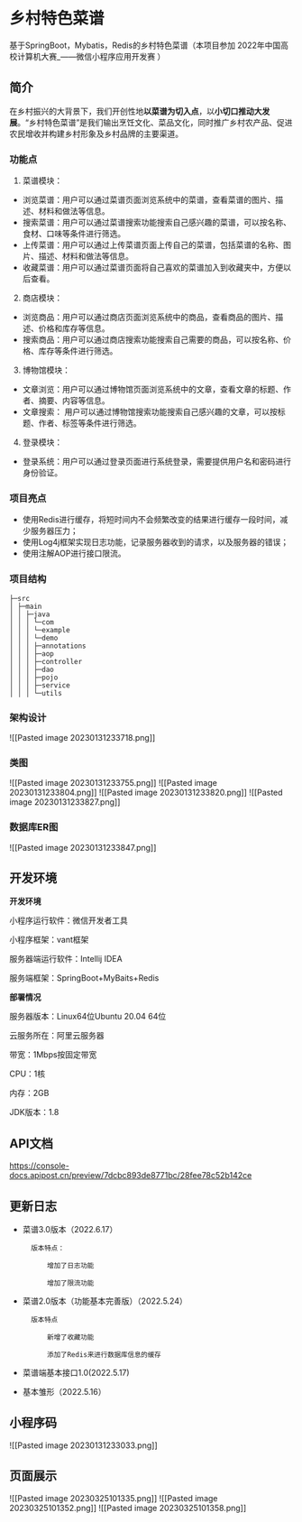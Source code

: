 # 乡村特色菜谱
基于SpringBoot，Mybatis，Redis的乡村特色菜谱（本项目参加 2022年中国高校计算机大赛_——微信小程序应用开发赛 ）

## 简介
在乡村振兴的大背景下，我们开创性地**以菜谱为切入点**，以**小切口推动大发展**。“乡村特色菜谱”是我们输出烹饪文化、菜品文化，同时推广乡村农产品、促进农民增收并构建乡村形象及乡村品牌的主要渠道。

### 功能点

1.  菜谱模块：

-   浏览菜谱：用户可以通过菜谱页面浏览系统中的菜谱，查看菜谱的图片、描述、材料和做法等信息。
-   搜索菜谱：用户可以通过菜谱搜索功能搜索自己感兴趣的菜谱，可以按名称、食材、口味等条件进行筛选。
-   上传菜谱：用户可以通过上传菜谱页面上传自己的菜谱，包括菜谱的名称、图片、描述、材料和做法等信息。
-   收藏菜谱：用户可以通过菜谱页面将自己喜欢的菜谱加入到收藏夹中，方便以后查看。

2.  商店模块：

-   浏览商品：用户可以通过商店页面浏览系统中的商品，查看商品的图片、描述、价格和库存等信息。
-   搜索商品：用户可以通过商店搜索功能搜索自己需要的商品，可以按名称、价格、库存等条件进行筛选。

3.  博物馆模块：

-    文章浏览：用户可以通过博物馆页面浏览系统中的文章，查看文章的标题、作者、摘要、内容等信息。
-   文章搜索： 用户可以通过博物馆搜索功能搜索自己感兴趣的文章，可以按标题、作者、标签等条件进行筛选。

4.  登录模块：
-   登录系统：用户可以通过登录页面进行系统登录，需要提供用户名和密码进行身份验证。

### 项目亮点
-   使用Redis进行缓存，将短时间内不会频繁改变的结果进行缓存一段时间，减少服务器压力；  
-   使用Log4j框架实现日志功能，记录服务器收到的请求，以及服务器的错误；
-   使用注解AOP进行接口限流。

### 项目结构
```
├─src
│ ├─main
│ │ ├─java
│ │ │ └─com
│ │ │ └─example
│ │ │ └─demo
│ │ │ ├─annotations
│ │ │ ├─aop
│ │ │ ├─controller
│ │ │ ├─dao
│ │ │ ├─pojo
│ │ │ ├─service
│ │ │ └─utils
```

### 架构设计
![[Pasted image 20230131233718.png]]

### 类图
![[Pasted image 20230131233755.png]]
![[Pasted image 20230131233804.png]]
![[Pasted image 20230131233820.png]]
![[Pasted image 20230131233827.png]]

### 数据库ER图
![[Pasted image 20230131233847.png]]

## 开发环境

**开发环境**

小程序运行软件：微信开发者工具

小程序框架：vant框架

服务器端运行软件：Intellij IDEA

服务端框架：SpringBoot+MyBaits+Redis

**部署情况** 

服务器版本：Linux64位Ubuntu 20.04 64位

云服务所在：阿里云服务器

带宽：1Mbps按固定带宽

CPU：1核

内存：2GB

JDK版本：1.8

## API文档
https://console-docs.apipost.cn/preview/7dcbc893de8771bc/28fee78c52b142ce

## 更新日志
- 菜谱3.0版本（2022.6.17）

		版本特点：
			
			增加了日志功能
			
			增加了限流功能

- 菜谱2.0版本（功能基本完善版）（2022.5.24）

		版本特点
		
			新增了收藏功能
			
			添加了Redis来进行数据库信息的缓存

- 菜谱端基本接口1.0(2022.5.17)

-  基本雏形（2022.5.16）

## 小程序码
![[Pasted image 20230131233033.png]]

## 页面展示
![[Pasted image 20230325101335.png]]
![[Pasted image 20230325101352.png]]
![[Pasted image 20230325101358.png]]
